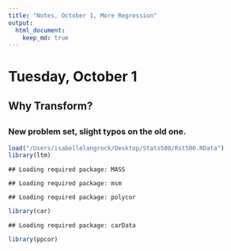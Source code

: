 ```yaml
---
title: "Notes, October 1, More Regression"
output: 
  html_document:
    keep_md: true
---
```


# Tuesday, October 1 
## Why Transform?  
## 

### New problem set, slight typos on the old one. 


```r
load("/Users/isabellelangrock/Desktop/Stats500/Rst500.RData")
library(ltm)
```

```
## Loading required package: MASS
```

```
## Loading required package: msm
```

```
## Loading required package: polycor
```

```r
library(car) 
```

```
## Loading required package: carData
```

```r
library(ppcor)
```
